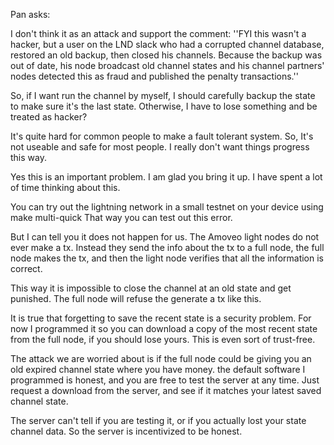 
Pan asks:

I don't think it as an attack and support the comment:
''FYI this wasn't a hacker, but a user on the LND slack who had a corrupted channel database, restored an old backup, then closed his channels. Because the backup was out of date, his node broadcast old channel states and his channel partners' nodes detected this as fraud and published the penalty transactions.''

So, if I want run the channel by myself, I should carefully backup the state to make sure it's the last state. Otherwise, I have to lose something and be treated as hacker?

It's quite hard for common people to make a fault tolerant system. So, It's not useable and safe for most people.
I really don't want things progress this way.





Yes this is an important problem. I am glad you bring it up. I have spent a lot of time thinking about this.

You can try out the lightning network in a small testnet on your device using make multi-quick
That way you can test out this error.

But I can tell you it does not happen for us.
The Amoveo light nodes do not ever make a tx. Instead they send the info about the tx to a full node, the full node makes the tx, and then the light node verifies that all the information is correct.

This way it is impossible to close the channel at an old state and get punished. The full node will refuse the generate a tx like this.

It is true that forgetting to save the recent state is a security problem. For now I programmed it so you can download a copy of the most recent state from the full node, if you should lose yours.
This is even sort of trust-free.

The attack we are worried about is if the full node could be giving you an old expired channel state where you have money.
the default software I programmed is honest, and you are free to test the server at any time.
Just request a download from the server, and see if it matches your latest saved channel state.

The server can't tell if you are testing it, or if you actually lost your state channel data. So the server is incentivized to be honest.
